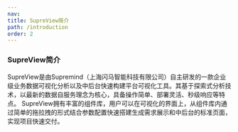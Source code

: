 ```yaml
---
nav:
title: SupreView简介
path: /introduction
order: 2
---
```


###  SupreView简介

SupreView是由Supremind（上海闪马智能科技有限公司）自主研发的一款企业级业务数据可视化分析以及中后台快速构建平台可视化工具。其基于探索式分析技术，以最新的数据自服务理念为核心，具备操作简单、部署灵活、秒级响应等特点。
SupreView拥有丰富的组件库，用户可以在可视化的界面上，从组件库内通过简单的拖拉拽的形式结合参数配置快速搭建生成需求展示和中后台的标准页面，实现项目快速交付。


